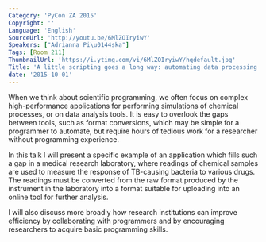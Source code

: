 ```yaml
---
Category: 'PyCon ZA 2015'
Copyright: ''
Language: 'English'
SourceUrl: 'http://youtu.be/6MlZOIryiwY'
Speakers: ["Adrianna Pi\u0144ska"]
Tags: [Room 211]
ThumbnailUrl: 'https://i.ytimg.com/vi/6MlZOIryiwY/hqdefault.jpg'
Title: 'A little scripting goes a long way: automating data processing in science'
date: '2015-10-01'
---
```

When we think about scientific programming, we often focus on complex high-performance applications for performing simulations of chemical processes, or on data analysis tools. It is easy to overlook the gaps between tools, such as format conversions, which may be simple for a programmer to automate, but require hours of tedious work for a researcher without programming experience.

In this talk I will present a specific example of an application which fills such a gap in a medical research laboratory, where readings of chemical samples are used to measure the response of TB-causing bacteria to various drugs. The readings must be converted from the raw format produced by the instrument in the laboratory into a format suitable for uploading into an online tool for further analysis.

I will also discuss more broadly how research institutions can improve efficiency by collaborating with programmers and by encouraging researchers to acquire basic programming skills.